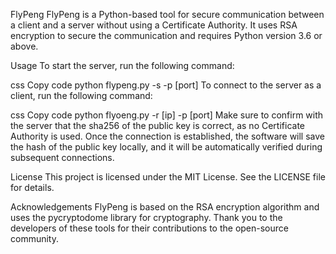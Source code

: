 FlyPeng
FlyPeng is a Python-based tool for secure communication between a client and a server without using a Certificate Authority. It uses RSA encryption to secure the communication and requires Python version 3.6 or above.

Usage
To start the server, run the following command:

css
Copy code
python flypeng.py -s -p [port]
To connect to the server as a client, run the following command:

css
Copy code
python flyoeng.py -r [ip] -p [port]
Make sure to confirm with the server that the sha256 of the public key is correct, as no Certificate Authority is used. Once the connection is established, the software will save the hash of the public key locally, and it will be automatically verified during subsequent connections.

License
This project is licensed under the MIT License. See the LICENSE file for details.

Acknowledgements
FlyPeng is based on the RSA encryption algorithm and uses the pycryptodome library for cryptography. Thank you to the developers of these tools for their contributions to the open-source community.
